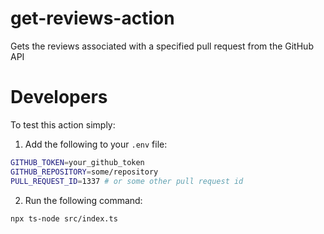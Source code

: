 # get-reviews-action

Gets the reviews associated with a specified pull request from the GitHub API

# Developers

To test this action simply:

1. Add the following to your `.env` file:

```sh
GITHUB_TOKEN=your_github_token
GITHUB_REPOSITORY=some/repository
PULL_REQUEST_ID=1337 # or some other pull request id
```

2. Run the following command:

```bash
npx ts-node src/index.ts
```
